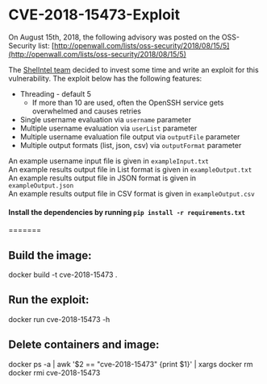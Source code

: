 # CVE-2018-15473-Exploit
On August 15th, 2018, the following advisory was posted on the OSS-Security list: [http://openwall.com/lists/oss-security/2018/08/15/5](http://openwall.com/lists/oss-security/2018/08/15/5)

The [ShelIntel team](https://www.shellntel.com/) decided to invest some time and write an exploit for this vulnerability. The exploit below has the following features:
* Threading - default 5
  * If more than 10 are used, often the OpenSSH service gets overwhelmed and causes retries
* Single username evaluation via `username` parameter
* Multiple username evaluation via `userList` parameter
* Multiple username evaluation file output via `outputFile` parameter
* Multiple output formats (list, json, csv) via `outputFormat` parameter

An example username input file is given in `exampleInput.txt`  
An example results output file in List format is given in `exampleOutput.txt`  
An example results output file in JSON format is given in `exampleOutput.json`  
An example results output file in CSV format is given in `exampleOutput.csv`  

#### Install the dependencies by running `pip install -r requirements.txt`
=======
## Build the image:
docker build -t cve-2018-15473 .

## Run the exploit:
docker run cve-2018-15473 -h

## Delete containers and image:
docker ps -a | awk '$2 == "cve-2018-15473" {print $1}' | xargs docker rm
docker rmi cve-2018-15473
